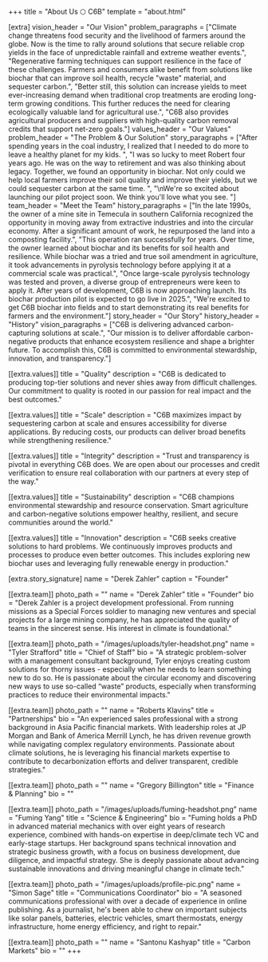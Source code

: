 +++
title = "About Us ⬡ C6B"
template = "about.html"

[extra]
vision_header = "Our Vision"
problem_paragraphs = ["Climate change threatens food security and the livelihood of farmers around the globe. Now is the time to rally around solutions that secure reliable crop yields in the face of unpredictable rainfall and extreme weather events.", "Regenerative farming techniques can support resilience in the face of these challenges. Farmers and consumers alike benefit from solutions like biochar that can improve soil health, recycle \"waste\" material, and sequester carbon.", "Better still, this solution can increase yields to meet ever-increasing demand when traditional crop treatments are eroding long-term growing conditions. This further reduces the need for clearing ecologically valuable land for agricultural use.", "C6B also provides agricultural producers and suppliers with high-quality carbon removal credits that support net-zero goals."]
values_header = "Our Values"
problem_header = "The Problem &amp; Our Solution"
story_paragraphs = ["After spending years in the coal industry, I realized that I needed to do more to leave a healthy planet for my kids. ", "I was so lucky to meet Robert four years ago. He was on the way to retirement and was also thinking about legacy. Together, we found an opportunity in biochar. Not only could we help local farmers improve their soil quality and improve their yields, but we could sequester carbon at the same time. ", "\nWe're so excited about launching our pilot project soon. We think you'll love what you see. "]
team_header = "Meet the Team"
history_paragraphs = ["In the late 1990s, the owner of a mine site in Temecula in southern California recognized the opportunity in moving away from extractive industries and into the circular economy. After a significant amount of work, he repurposed the land into a composting facility.", "This operation ran successfully for years. Over time, the owner learned about biochar and its benefits for soil health and resilience. While biochar was a tried and true soil amendment in agriculture, it took advancements in pyrolysis technology before applying it at a commercial scale was practical.", "Once large-scale pyrolysis technology was tested and proven, a diverse group of entrepreneurs were keen to apply it. After years of development, C6B is now approaching launch. Its biochar production pilot is expected to go live in 2025.", "We're excited to get C6B biochar into fields and to start demonstrating its real benefits for farmers and the environment."]
story_header = "Our Story"
history_header = "History"
vision_paragraphs = ["C6B is delivering advanced carbon-capturing solutions at scale.", "Our mission is to deliver affordable carbon-negative products that enhance ecosystem resilience and shape a brighter future. To accomplish this, C6B is committed to environmental stewardship, innovation, and transparency."]

[[extra.values]]
title = "Quality"
description = "C6B is dedicated to producing top-tier solutions and never shies away from difficult challenges. Our commitment to quality is rooted in our passion for real impact and the best outcomes."

[[extra.values]]
title = "Scale"
description = "C6B maximizes impact by sequestering carbon at scale and ensures accessibility for diverse applications. By reducing costs, our products can deliver broad benefits while strengthening resilience."

[[extra.values]]
title = "Integrity"
description = "Trust and transparency is pivotal in everything C6B does. We are open about our processes and credit verification to ensure real collaboration with our partners at every step of the way."

[[extra.values]]
title = "Sustainability"
description = "C6B champions environmental stewardship and resource conservation. Smart agriculture and carbon-negative solutions empower healthy, resilient, and secure communities around the world."

[[extra.values]]
title = "Innovation"
description = "C6B seeks creative solutions to hard problems. We continuously improves products and processes to produce even better outcomes. This includes exploring new biochar uses and leveraging fully renewable energy in production."

[extra.story_signature]
name = "Derek Zahler"
caption = "Founder"

[[extra.team]]
photo_path = ""
name = "Derek Zahler"
title = "Founder"
bio = "Derek Zahler is a project development professional. From running missions as a Special Forces soldier to managing new ventures and special projects for a large mining company, he has appreciated the quality of teams in the sincerest sense. His interest in climate is foundational."

[[extra.team]]
photo_path = "/images/uploads/tyler-headshot.png"
name = "Tyler Strafford"
title = "Chief of Staff"
bio = "A strategic problem-solver with a management consultant background, Tyler enjoys creating custom solutions for thorny issues - especially when he needs to learn something new to do so.  He is passionate about the circular economy and discovering new ways to use so-called “waste” products, especially when transforming practices to reduce their environmental impacts."

[[extra.team]]
photo_path = ""
name = "Roberts Klavins"
title = "Partnerships"
bio = "An experienced sales professional with a strong background in Asia Pacific financial markets. With leadership roles at JP Morgan and Bank of America Merrill Lynch, he has driven revenue growth while navigating complex regulatory environments. Passionate about climate solutions, he is leveraging his financial markets expertise to contribute to decarbonization efforts and deliver transparent, credible strategies."

[[extra.team]]
photo_path = ""
name = "Gregory Billington"
title = "Finance &amp; Planning"
bio = ""

[[extra.team]]
photo_path = "/images/uploads/fuming-headshot.png"
name = "Fuming Yang"
title = "Science &amp; Engineering"
bio = "Fuming holds a PhD in advanced material mechanics with over eight years of research experience, combined with hands-on expertise in deep/climate tech VC and early-stage startups. Her background spans technical innovation and strategic business growth, with a focus on business development, due diligence, and impactful strategy. She is deeply passionate about advancing sustainable innovations and driving meaningful change in climate tech."

[[extra.team]]
photo_path = "/images/uploads/profile-pic.png"
name = "Simon Sage"
title = "Communications Coordinator"
bio = "A seasoned communications professional with over a decade of experience in online publishing. As a journalist, he's been able to chew on important subjects like solar panels, batteries, electric vehicles, smart thermostats, energy infrastructure, home energy efficiency, and right to repair."

[[extra.team]]
photo_path = ""
name = "Santonu Kashyap"
title = "Carbon Markets"
bio = ""
+++

